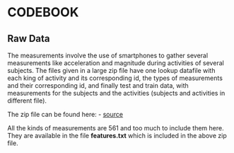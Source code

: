 CODEBOOK
========

Raw Data
--------

The measurements involve the use of smartphones to gather several measurements like acceleration and magnitude 
during activities of several subjects. The files given in a large zip file have one lookup datafile with
each king of activity and its corresponding id, the types of measurements and their corresponding id,
and finally test and train data, with measurements for the subjects and the activities (subjects and activities
in different file).

The zip file can be found here: - [source](https://d396qusza40orc.cloudfront.net/getdata%2Fprojectfiles%2FUCI%20HAR%20Dataset.zip) 

All the kinds of measurements are 561 and too much to include them here. They are available in the file
**features.txt** which is included in the above zip file. 
